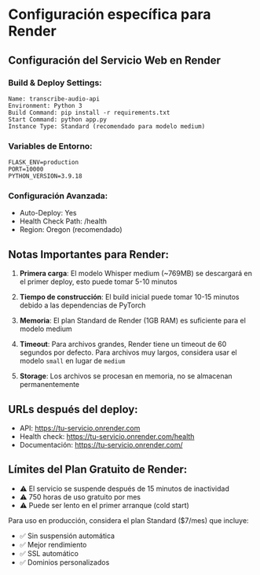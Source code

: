 # Configuración específica para Render

## Configuración del Servicio Web en Render

### Build & Deploy Settings:

```
Name: transcribe-audio-api
Environment: Python 3
Build Command: pip install -r requirements.txt
Start Command: python app.py
Instance Type: Standard (recomendado para modelo medium)
```

### Variables de Entorno:

```
FLASK_ENV=production
PORT=10000
PYTHON_VERSION=3.9.18
```

### Configuración Avanzada:

- Auto-Deploy: Yes
- Health Check Path: /health
- Region: Oregon (recomendado)

## Notas Importantes para Render:

1. **Primera carga**: El modelo Whisper medium (~769MB) se descargará en el primer deploy, esto puede tomar 5-10 minutos

2. **Tiempo de construcción**: El build inicial puede tomar 10-15 minutos debido a las dependencias de PyTorch

3. **Memoria**: El plan Standard de Render (1GB RAM) es suficiente para el modelo medium

4. **Timeout**: Para archivos grandes, Render tiene un timeout de 60 segundos por defecto. Para archivos muy largos, considera usar el modelo `small` en lugar de `medium`

5. **Storage**: Los archivos se procesan en memoria, no se almacenan permanentemente

## URLs después del deploy:

- API: https://tu-servicio.onrender.com
- Health check: https://tu-servicio.onrender.com/health
- Documentación: https://tu-servicio.onrender.com/

## Límites del Plan Gratuito de Render:

- ⚠️ El servicio se suspende después de 15 minutos de inactividad
- ⚠️ 750 horas de uso gratuito por mes
- ⚠️ Puede ser lento en el primer arranque (cold start)

Para uso en producción, considera el plan Standard ($7/mes) que incluye:

- ✅ Sin suspensión automática
- ✅ Mejor rendimiento
- ✅ SSL automático
- ✅ Dominios personalizados
